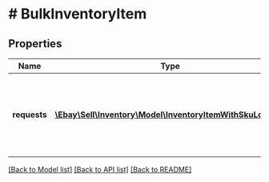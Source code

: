 # # BulkInventoryItem

## Properties

Name | Type | Description | Notes
------------ | ------------- | ------------- | -------------
**requests** | [**\Ebay\Sell\Inventory\Model\InventoryItemWithSkuLocale[]**](InventoryItemWithSkuLocale.md) | The details of each inventory item that is being created or updated is passed in under this container. Up to 25 inventory item records can be created and/or updated with one bulkCreateOrReplaceInventoryItem call. | [optional]

[[Back to Model list]](../../README.md#models) [[Back to API list]](../../README.md#endpoints) [[Back to README]](../../README.md)
